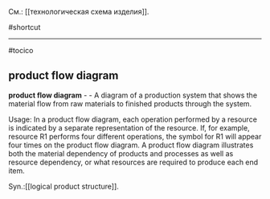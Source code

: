 См.: [[технологическая схема изделия]].

#shortcut




<hr/>

#tocico

## product flow diagram

<b>product flow diagram</b> -   - A diagram of a production system that shows the material flow from raw materials to finished products through the system.



Usage: In a product flow diagram, each operation performed by a resource is indicated by a separate representation of the resource.  If, for example, resource R1 performs four different operations, the symbol for R1 will appear four times on the product flow diagram.  A product flow diagram illustrates both the material dependency of products and processes as well as resource dependency, or what resources are required to produce each end item. 

Syn.:[[logical product structure]].
 


